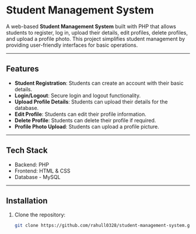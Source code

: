 # Student Management System

A web-based **Student Management System** built with PHP that allows students to register, log in, upload their details, edit profiles, delete profiles, and upload a profile photo. This project simplifies student management by providing user-friendly interfaces for basic operations.

---

## Features

- **Student Registration**: Students can create an account with their basic details.
- **Login/Logout**: Secure login and logout functionality.
- **Upload Profile Details**: Students can upload their details for the database.
- **Edit Profile**: Students can edit their profile information.
- **Delete Profile**: Students can delete their profile if required.
- **Profile Photo Upload**: Students can upload a profile picture.

---

## Tech Stack

- Backend: PHP
- Frontend: HTML & CSS
- Database - MySQL

---

## Installation

1. Clone the repository:
   ```bash
   git clone https://github.com/rahull0328/student-management-system.git